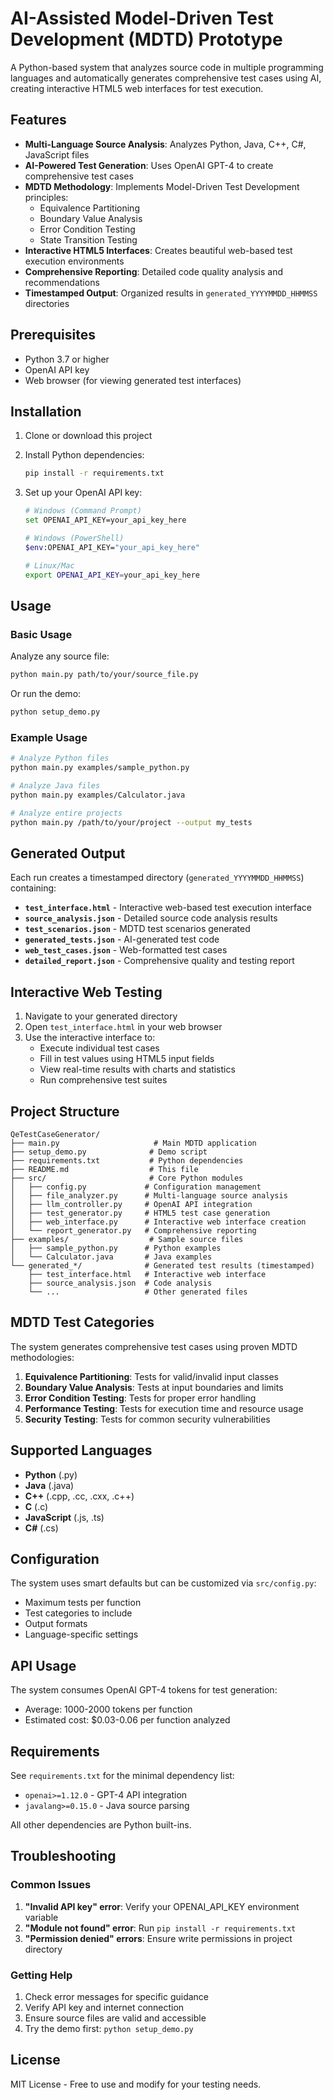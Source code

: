 # AI-Assisted Model-Driven Test Development (MDTD) Prototype

A Python-based system that analyzes source code in multiple programming languages and automatically generates comprehensive test cases using AI, creating interactive HTML5 web interfaces for test execution.

## Features

- **Multi-Language Source Analysis**: Analyzes Python, Java, C++, C#, JavaScript files
- **AI-Powered Test Generation**: Uses OpenAI GPT-4 to create comprehensive test cases
- **MDTD Methodology**: Implements Model-Driven Test Development principles:
  - Equivalence Partitioning
  - Boundary Value Analysis  
  - Error Condition Testing
  - State Transition Testing
- **Interactive HTML5 Interfaces**: Creates beautiful web-based test execution environments
- **Comprehensive Reporting**: Detailed code quality analysis and recommendations
- **Timestamped Output**: Organized results in `generated_YYYYMMDD_HHMMSS` directories

## Prerequisites

- Python 3.7 or higher
- OpenAI API key
- Web browser (for viewing generated test interfaces)

## Installation

1. Clone or download this project
2. Install Python dependencies:
   ```bash
   pip install -r requirements.txt
   ```

3. Set up your OpenAI API key:
   ```bash
   # Windows (Command Prompt)
   set OPENAI_API_KEY=your_api_key_here
   
   # Windows (PowerShell)
   $env:OPENAI_API_KEY="your_api_key_here"
   
   # Linux/Mac
   export OPENAI_API_KEY=your_api_key_here
   ```

## Usage

### Basic Usage

Analyze any source file:
```bash
python main.py path/to/your/source_file.py
```

Or run the demo:
```bash
python setup_demo.py
```

### Example Usage

```bash
# Analyze Python files
python main.py examples/sample_python.py

# Analyze Java files  
python main.py examples/Calculator.java

# Analyze entire projects
python main.py /path/to/your/project --output my_tests
```

## Generated Output

Each run creates a timestamped directory (`generated_YYYYMMDD_HHMMSS`) containing:

- **`test_interface.html`** - Interactive web-based test execution interface
- **`source_analysis.json`** - Detailed source code analysis results
- **`test_scenarios.json`** - MDTD test scenarios generated
- **`generated_tests.json`** - AI-generated test code
- **`web_test_cases.json`** - Web-formatted test cases
- **`detailed_report.json`** - Comprehensive quality and testing report

## Interactive Web Testing

1. Navigate to your generated directory
2. Open `test_interface.html` in your web browser
3. Use the interactive interface to:
   - Execute individual test cases
   - Fill in test values using HTML5 input fields
   - View real-time results with charts and statistics
   - Run comprehensive test suites

## Project Structure

```
QeTestCaseGenerator/
├── main.py                     # Main MDTD application
├── setup_demo.py              # Demo script
├── requirements.txt           # Python dependencies
├── README.md                  # This file
├── src/                       # Core Python modules
│   ├── config.py             # Configuration management
│   ├── file_analyzer.py      # Multi-language source analysis
│   ├── llm_controller.py     # OpenAI API integration
│   ├── test_generator.py     # HTML5 test case generation
│   ├── web_interface.py      # Interactive web interface creation
│   └── report_generator.py   # Comprehensive reporting
├── examples/                  # Sample source files
│   ├── sample_python.py      # Python examples
│   └── Calculator.java       # Java examples
└── generated_*/              # Generated test results (timestamped)
    ├── test_interface.html   # Interactive web interface
    ├── source_analysis.json  # Code analysis
    └── ...                   # Other generated files
```

## MDTD Test Categories

The system generates comprehensive test cases using proven MDTD methodologies:

1. **Equivalence Partitioning**: Tests for valid/invalid input classes
2. **Boundary Value Analysis**: Tests at input boundaries and limits
3. **Error Condition Testing**: Tests for proper error handling
4. **Performance Testing**: Tests for execution time and resource usage
5. **Security Testing**: Tests for common security vulnerabilities

## Supported Languages

- **Python** (.py)
- **Java** (.java)
- **C++** (.cpp, .cc, .cxx, .c++)
- **C** (.c)
- **JavaScript** (.js, .ts)
- **C#** (.cs)

## Configuration

The system uses smart defaults but can be customized via `src/config.py`:

- Maximum tests per function
- Test categories to include
- Output formats
- Language-specific settings

## API Usage

The system consumes OpenAI GPT-4 tokens for test generation:
- Average: 1000-2000 tokens per function
- Estimated cost: $0.03-0.06 per function analyzed

## Requirements

See `requirements.txt` for the minimal dependency list:
- `openai>=1.12.0` - GPT-4 API integration
- `javalang>=0.15.0` - Java source parsing

All other dependencies are Python built-ins.

## Troubleshooting

### Common Issues

1. **"Invalid API key" error**: Verify your OPENAI_API_KEY environment variable
2. **"Module not found" error**: Run `pip install -r requirements.txt`
3. **"Permission denied" errors**: Ensure write permissions in project directory

### Getting Help

1. Check error messages for specific guidance
2. Verify API key and internet connection
3. Ensure source files are valid and accessible
4. Try the demo first: `python setup_demo.py`

## License

MIT License - Free to use and modify for your testing needs.
